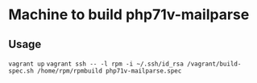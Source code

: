 Machine to build php71v-mailparse
========


Usage
-------
`vagrant up`
`vagrant ssh -- -l rpm -i ~/.ssh/id_rsa /vagrant/build-spec.sh /home/rpm/rpmbuild php71v-mailparse.spec`
